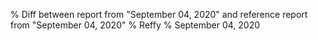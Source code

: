 % Diff between report from "September 04, 2020" and reference report from "September 04, 2020"
% Reffy
% September 04, 2020

